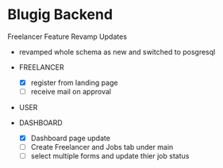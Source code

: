 # Blugig Backend

Freelancer Feature Revamp Updates

- revamped whole schema as new and switched to posgresql
- FREELANCER

  - [X] register from landing page
  - [ ] receive mail on approval
- USER
- DASHBOARD

  - [X] Dashboard page update
  - [ ] Create Freelancer and Jobs tab under main
  - [ ] select multiple forms and update thier job status
